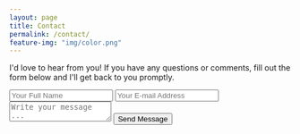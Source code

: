 ```yaml
---
layout: page
title: Contact
permalink: /contact/
feature-img: "img/color.png"
---
```


I'd love to hear from you! If you have any questions or comments, fill out the form below and I'll get back to you promptly.

<form action="https://getsimpleform.com/messages?form_api_token=260d1edc8db5b227d493d576b1d5eaa8" method="post">
  <!-- the redirect_to is optional, the form will redirect to the referrer on submission -->
  <input type='hidden' name='redirect_to' value='http://vjdodge.com/thank-you/' />
  <input type='text' name='name' placeholder='Your Full Name' />
  <input type='email' name='email' placeholder='Your E-mail Address' />
  <textarea name='message' placeholder='Write your message ...'></textarea>
  <input type='submit' value='Send Message' />
</form>
